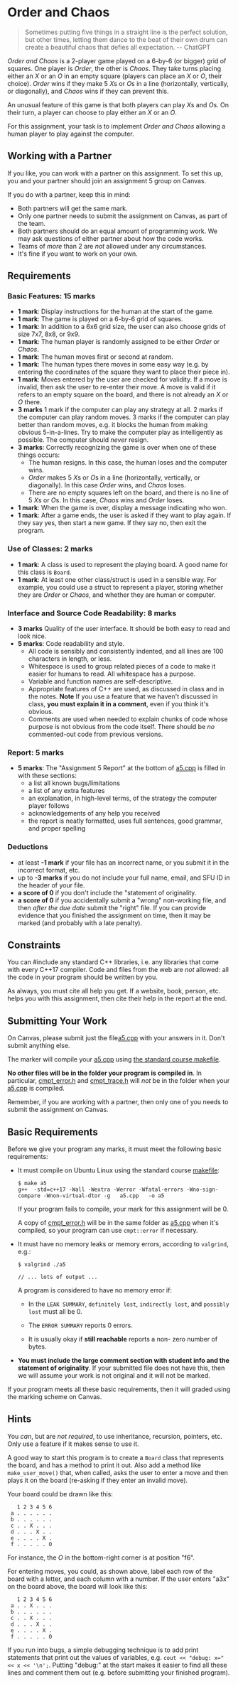 # Order and Chaos

> Sometimes putting five things in a straight line is the perfect solution, but
> other times, letting them dance to the beat of their own drum can create a
> beautiful chaos that defies all expectation. -- ChatGPT

*Order and Chaos* is a 2-player game played on a 6-by-6 (or bigger) grid of
squares. One player is *Order*, the other is *Chaos*. They take turns placing
either an *X* or an *O* in an empty square (players can place an *X* or *O*,
their choice). *Order* wins if they make 5 *X*s or *O*s in a line (horizontally,
vertically, or diagonally), and *Chaos* wins if they can prevent this.

An unusual feature of this game is that both players can play *X*s and *O*s. On
their turn, a player can choose to play either an *X* or an *O*.

For this assignment, your task is to implement *Order and Chaos* allowing a
human player to play against the computer.

## Working with a Partner

If you like, you can work with a partner on this assignment. To set this up, you
and your partner should join an assignment 5 group on Canvas.

If you do with a partner, keep this in mind:

- Both partners will get the same mark.
- Only one partner needs to submit the assignment on Canvas, as part of the
  team.
- Both partners should do an equal amount of programming work. We may ask
  questions of either partner about how the code works.
- Teams of *more* than 2 are *not* allowed under any circumstances.
- It's fine if you want to work on your own.


## Requirements

### Basic Features: 15 marks
- **1 mark**: Display instructions for the human at the start of the game.
- **1 mark**: The game is played on a 6-by-6 grid of squares. 
- **1 mark**: In addition to a 6x6 grid size, the user can also choose grids of
  size 7x7, 8x8, or 9x9.
- **1 mark**: The human player is randomly assigned to be either *Order* or
  *Chaos*.
- **1 mark**: The human moves first or second at random.
- **1 mark**: The human types there moves in some easy way (e.g. by entering the
  coordinates of the square they want to place their piece in).
- **1 mark**: Moves entered by the user are checked for validity. If a move is
  invalid, then ask the user to re-enter their move. A move is valid if it
  refers to an empty square on the board, and there is not already an *X* or *O*
  there.
- **3 marks** 1 mark if the computer can play any strategy at all. 2 marks if
  the computer can play random moves. 3 marks if the computer can play better
  than random moves, e.g. it blocks the human from making obvious 5-in-a-lines.
  Try to make the computer play as intelligently as possible. The computer
  should *never* resign.
- **3 marks**: Correctly recognizing the game is over when one of these things
  occurs:
  - The human resigns. In this case, the human loses and the computer wins.
  - *Order* makes 5 *X*s or *O*s in a line (horizontally, vertically, or
    diagonally). In this case *Order* wins, and *Chaos* loses.
  - There are no empty squares left on the board, and there is no line of 5 *X*s
    or *O*s. In this case, *Chaos* wins and *Order* loses.
- **1 mark**: When the game is over, display a message indicating who won.
- **1 mark**: After a game ends, the user is asked if they want to play again.
  If they say yes, then start a new game. If they say no, then exit the program.

### Use of Classes: 2 marks
- **1 mark**: A class is used to represent the playing board. A good name for
  this class is `Board`.
- **1 mark**: At least one other class/struct is used in a sensible way. For
  example, you could use a struct to represent a player, storing whether they
  are *Order* or *Chaos*, and whether they are human or computer.

### Interface and Source Code Readability: 8 marks
- **3 marks** Quality of the user interface. It should be both easy to read
  and look nice. 
- **5 marks**: Code readability and style.
  - All code is sensibly and consistently indented, and all lines are 100
    characters in length, or less.
  - Whitespace is used to group related pieces of a code to make it easier for
    humans to read. All whitespace has a purpose.
  - Variable and function names are self-descriptive.
  - Appropriate features of C++ are used, as discussed in class and in the
    notes. **Note** If you use a feature that we haven't discussed in class,
    **you must explain it in a comment**, even if you think it's obvious.
  - Comments are used when needed to explain chunks of code whose purpose is not
    obvious from the code itself. There should be *no* commented-out code from
    previous versions.

### Report: 5 marks
- **5 marks**: The "Assignment 5 Report" at the bottom of [a5.cpp](a5.cpp) is
  filled in with these sections:
  - a list all known bugs/limitations
  - a list of any extra features
  - an explanation, in high-level terms, of the strategy the computer player
    follows
  - acknowledgements of any help you received
  - the report is neatly formatted, uses full sentences, good grammar, and
    proper spelling

### Deductions

- at least **-1 mark** if your file has an incorrect name, or you submit it in
  the incorrect format, etc.
- up to **-3 marks** if you do not include your full name, email, and SFU ID in
  the header of your file.
- **a score of 0** if you don't include the "statement of originality.
- **a score of 0** if you accidentally submit a "wrong" non-working file, and
  then *after the due date* submit the "right" file. If you can provide evidence
  that you finished the assignment on time, then it may be marked (and probably
  with a late penalty).


## Constraints

You can #include any standard C++ libraries, i.e. any libraries that come with
every C++17 compiler. Code and files from the web are *not* allowed: all the
code in your program should be written by you.

As always, you must cite all help you get. If a website, book, person, etc.
helps you with this assignment, then cite their help in the report at the end.


## Submitting Your Work

On Canvas, please submit just the file[a5.cpp](a5.cpp) with your answers in
it. Don't submit anything else.

The marker will compile your [a5.cpp](a5.cpp) using 
[the standard course makefile](makefile). 

**No other files will be in the folder your program is compiled in**. In
particular, [cmpt_error.h](cmpt_error.h) and [cmpt_trace.h](cmpt_trace.h) will
*not* be in the folder when your [a5.cpp](a5.cpp) is compiled.

Remember, if you are working with a partner, then only one of you needs to
submit the assignment on Canvas.


## Basic Requirements

Before we give your program any marks, it must meet the following basic
requirements:

- It must compile on Ubuntu Linux using the standard course
  [makefile](makefile):
  
  ```
  $ make a5
  g++  -std=c++17 -Wall -Wextra -Werror -Wfatal-errors -Wno-sign-compare -Wnon-virtual-dtor -g   a5.cpp   -o a5
  ```
  
  If your program fails to compile, your mark for this assignment will be 0.

  A copy of [cmpt_error.h](cmpt_error.h) will be in the same folder as
  [a5.cpp](a5.cpp) when it's compiled, so your program can use `cmpt::error`
  if necessary.

- It must have no memory leaks or memory errors, according to `valgrind`,
  e.g.:

  ```
  $ valgrind ./a5
    
  // ... lots of output ... 
  ```

  A program is considered to have no memory error if:

  - In the `LEAK SUMMARY`, `definitely lost`, `indirectly lost`, and `possibly
    lost` must all be 0.

  - The `ERROR SUMMARY` reports 0 errors.

  - It is usually okay if **still reachable** reports a non- zero number of
    bytes.

- **You must include the large comment section with student info and the
  statement of originality**. If your submitted file does not have this, then
  we will assume your work is not original and it will not be marked.
  
If your program meets all these basic requirements, then it will graded using
the marking scheme on Canvas.


## Hints

You *can*, but are *not required*, to use inheritance, recursion, pointers, etc.
Only use a feature if it makes sense to use it.

A good way to start this program is to create a `Board` class that represents
the board, and has a method to print it out. Also add a method like
`make_user_move()` that, when called, asks the user to enter a move and then
plays it on the board (re-asking if they enter an invalid move). 

Your board could be drawn like this:

```
   1 2 3 4 5 6
 a . . . . . .
 b . . . . . .
 c . . X . . .
 d . . . X . .
 e . . . . X .
 f . . . . . O
```

For instance, the *O* in the bottom-right corner is at position "f6". 

For entering moves, you could, as shown above, label each row of the board with
a letter, and each column with a number. If the user enters "a3x" on the board
above, the board will look like this:

```
   1 2 3 4 5 6
 a . . X . . .
 b . . . . . .
 c . . X . . .
 d . . . X . .
 e . . . . X .
 f . . . . . O
```

If you run into bugs, a simple debugging technique is to add print statements
that print out the values of variables, e.g. `cout << "debug: x=" << x <<
'\n';`. Putting "debug:" at the start makes it easier to find all these lines
and comment them out (e.g. before submitting your finished program).
